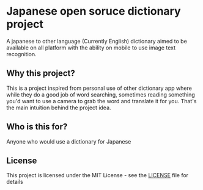 # Japanese open soruce dictionary project
A japanese to other language (Currently English) dictionary aimed to be available on all platform with the ability on mobile to use image text recognition.

## Why this project?
This is a project inspired from personal use of other dictionary app where while they do a good job of word searching, sometimes reading something you'd want to use a camera to grab the word and translate it for you.
That's the main intuition behind the project idea. 

## Who is this for?
Anyone who would use a dictionary for Japanese

## License
This project is licensed under the MIT License - see the [LICENSE](LICENSE) file for details
